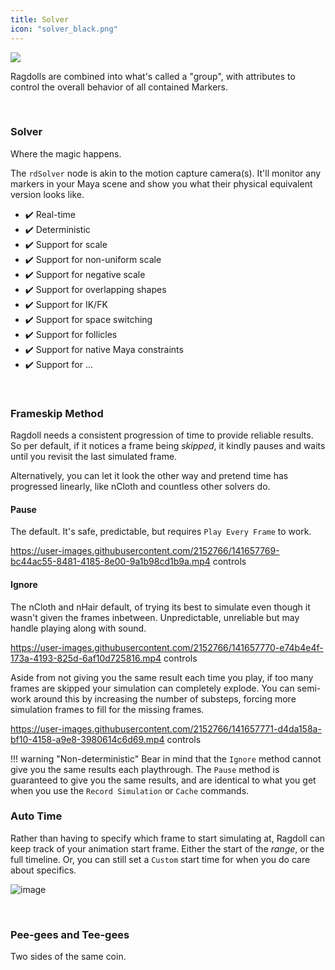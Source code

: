 ```yaml
---
title: Solver
icon: "solver_black.png"
---
```


<div class="hero-container">
    <img class="hero-image" src=/car12.png>
</div>

Ragdolls are combined into what's called a "group", with attributes to control the overall behavior of all contained Markers.

<br>

### Solver

Where the magic happens.

The `rdSolver` node is akin to the motion capture camera(s). It'll monitor any markers in your Maya scene and show you what their physical equivalent version looks like.

- ✔️ Real-time
- ✔️ Deterministic
- ✔️ Support for scale
- ✔️ Support for non-uniform scale
- ✔️ Support for negative scale
- ✔️ Support for overlapping shapes
- ✔️ Support for IK/FK
- ✔️ Support for space switching
- ✔️ Support for follicles
- ✔️ Support for native Maya constraints
- ✔️ Support for ...

<br>

### Frameskip Method

Ragdoll needs a consistent progression of time to provide reliable results. So per default, if it notices a frame being *skipped*, it kindly pauses and waits until you revisit the last simulated frame.

Alternatively, you can let it look the other way and pretend time has progressed linearly, like nCloth and countless other solvers do.

#### Pause

The default. It's safe, predictable, but requires `Play Every Frame` to work.

https://user-images.githubusercontent.com/2152766/141657769-bc44ac55-8481-4185-8e00-9a1b98cd1b9a.mp4 controls

#### Ignore

The nCloth and nHair default, of trying its best to simulate even though it wasn't given the frames inbetween. Unpredictable, unreliable but may handle playing along with sound.

https://user-images.githubusercontent.com/2152766/141657770-e74b4e4f-173a-4193-825d-6af10d725816.mp4 controls

Aside from not giving you the same result each time you play, if too many frames are skipped your simulation can completely explode. You can semi-work around this by increasing the number of substeps, forcing more simulation frames to fill for the missing frames.

https://user-images.githubusercontent.com/2152766/141657771-d4da158a-bf10-4158-a9e8-3980614c6d69.mp4 controls

!!! warning "Non-deterministic"
    Bear in mind that the `Ignore` method cannot give you the same results each playthrough. The `Pause` method is guaranteed to give you the same results, and are identical to what you get when you use the `Record Simulation` or `Cache` commands.


### Auto Time

Rather than having to specify which frame to start simulating at, Ragdoll can keep track of your animation start frame. Either the start of the *range*, or the full timeline. Or, you can still set a `Custom` start time for when you do care about specifics.

![image](https://user-images.githubusercontent.com/2152766/136388759-8cf91122-c779-4425-9c5b-492597595262.png)

<br>

### Pee-gees and Tee-gees

Two sides of the same coin.
